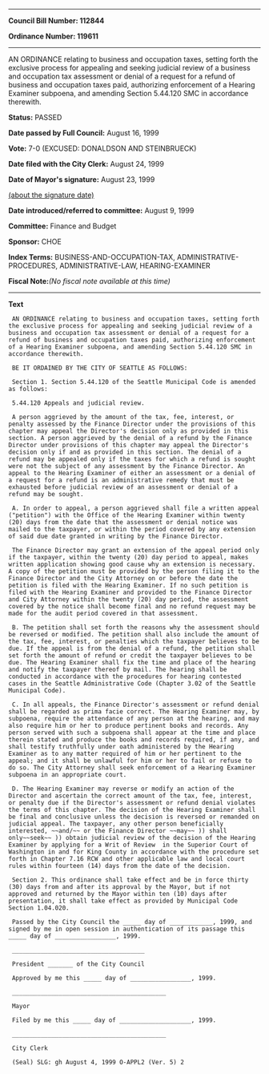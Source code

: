 

********

**Council Bill Number: 112844**
   
**Ordinance Number: 119611**
********

 AN ORDINANCE relating to business and occupation taxes, setting forth the exclusive process for appealing and seeking judicial review of a business and occupation tax assessment or denial of a request for a refund of business and occupation taxes paid, authorizing enforcement of a Hearing Examiner subpoena, and amending Section 5.44.120 SMC in accordance therewith.

**Status:** PASSED
   
**Date passed by Full Council:** August 16, 1999
   
**Vote:** 7-0 (EXCUSED: DONALDSON AND STEINBRUECK)
   
**Date filed with the City Clerk:** August 24, 1999
   
**Date of Mayor's signature:** August 23, 1999
   
[(about the signature date)](/~public/approvaldate.htm)
   
   
   
**Date introduced/referred to committee:** August 9, 1999
   
**Committee:** Finance and Budget
   
**Sponsor:** CHOE
   
   
**Index Terms:** BUSINESS-AND-OCCUPATION-TAX, ADMINISTRATIVE-PROCEDURES, ADMINISTRATIVE-LAW, HEARING-EXAMINER

**Fiscal Note:**_(No fiscal note available at this time)_

********

**Text**
   
```
 AN ORDINANCE relating to business and occupation taxes, setting forth the exclusive process for appealing and seeking judicial review of a business and occupation tax assessment or denial of a request for a refund of business and occupation taxes paid, authorizing enforcement of a Hearing Examiner subpoena, and amending Section 5.44.120 SMC in accordance therewith.

 BE IT ORDAINED BY THE CITY OF SEATTLE AS FOLLOWS:

 Section 1. Section 5.44.120 of the Seattle Municipal Code is amended as follows:

 5.44.120 Appeals and judicial review.

 A person aggrieved by the amount of the tax, fee, interest, or penalty assessed by the Finance Director under the provisions of this chapter may appeal the Director's decision only as provided in this section. A person aggrieved by the denial of a refund by the Finance Director under provisions of this chapter may appeal the Director's decision only if and as provided in this section. The denial of a refund may be appealed only if the taxes for which a refund is sought were not the subject of any assessment by the Finance Director. An appeal to the Hearing Examiner of either an assessment or a denial of a request for a refund is an administrative remedy that must be exhausted before judicial review of an assessment or denial of a refund may be sought.

 A. In order to appeal, a person aggrieved shall file a written appeal ("petition") with the Office of the Hearing Examiner within twenty (20) days from the date that the assessment or denial notice was mailed to the taxpayer, or within the period covered by any extension of said due date granted in writing by the Finance Director.

 The Finance Director may grant an extension of the appeal period only if the taxpayer, within the twenty (20) day period to appeal, makes written application showing good cause why an extension is necessary. A copy of the petition must be provided by the person filing it to the Finance Director and the City Attorney on or before the date the petition is filed with the Hearing Examiner. If no such petition is filed with the Hearing Examiner and provided to the Finance Director and City Attorney within the twenty (20) day period, the assessment covered by the notice shall become final and no refund request may be made for the audit period covered in that assessment.

 B. The petition shall set forth the reasons why the assessment should be reversed or modified. The petition shall also include the amount of the tax, fee, interest, or penalties which the taxpayer believes to be due. If the appeal is from the denial of a refund, the petition shall set forth the amount of refund or credit the taxpayer believes to be due. The Hearing Examiner shall fix the time and place of the hearing and notify the taxpayer thereof by mail. The hearing shall be conducted in accordance with the procedures for hearing contested cases in the Seattle Administrative Code (Chapter 3.02 of the Seattle Municipal Code).

 C. In all appeals, the Finance Director's assessment or refund denial shall be regarded as prima facie correct. The Hearing Examiner may, by subpoena, require the attendance of any person at the hearing, and may also require him or her to produce pertinent books and records. Any person served with such a subpoena shall appear at the time and place therein stated and produce the books and records required, if any, and shall testify truthfully under oath administered by the Hearing Examiner as to any matter required of him or her pertinent to the appeal; and it shall be unlawful for him or her to fail or refuse to do so. The City Attorney shall seek enforcement of a Hearing Examiner subpoena in an appropriate court.

 D. The Hearing Examiner may reverse or modify an action of the Director and ascertain the correct amount of the tax, fee, interest, or penalty due if the Director's assessment or refund denial violates the terms of this chapter. The decision of the Hearing Examiner shall be final and conclusive unless the decision is reversed or remanded on judicial appeal. The taxpayer, any other person beneficially interested, ~~and/~~ or the Finance Director ~~may~~ )) shall only~~seek~~ )) obtain judicial review of the decision of the Hearing Examiner by applying for a Writ of Review  in the Superior Court of Washington in and for King County in accordance with the procedure set forth in Chapter 7.16 RCW and other applicable law and local court rules within fourteen (14) days from the date of the decision.

 Section 2. This ordinance shall take effect and be in force thirty (30) days from and after its approval by the Mayor, but if not approved and returned by the Mayor within ten (10) days after presentation, it shall take effect as provided by Municipal Code Section 1.04.020.

 Passed by the City Council the _____ day of ____________, 1999, and signed by me in open session in authentication of its passage this _____ day of _________________, 1999.

 _____________________________________

 President _______ of the City Council

 Approved by me this _____ day of _________________, 1999.

 ___________________________________________

 Mayor

 Filed by me this _____ day of ____________________, 1999.

 ___________________________________________

 City Clerk

 (Seal) SLG: gh August 4, 1999 O-APPL2 (Ver. 5) 2

```
